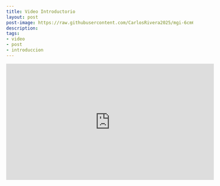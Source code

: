```yaml
---
title: Video Introductorio
layout: post
post-image: https://raw.githubusercontent.com/CarlosRivera2025/mgi-6cm67.github.io/main/assets/images/Video%20thumbnail.jpg
description: 
tags:
- video
- post
- introduccion
---
```


<iframe width="560" height="315" src="https://www.youtube.com/embed/p9TlU0nOc0U?si=fJkMZI3bztJrvTwT" title="YouTube video player" frameborder="0" allow="accelerometer; autoplay; clipboard-write; encrypted-media; gyroscope; picture-in-picture; web-share" referrerpolicy="strict-origin-when-cross-origin" allowfullscreen></iframe>
